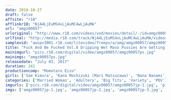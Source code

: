 ```yaml
---
date: 2018-10-27
draft: false
affsite: "r18"
afflinkr18: "NjA4LjEuMS4xLjAuMC4wLjAuMA"
url: "amgz00057"
urloriginal: "http://www.r18.com/videos/vod/movies/detail/-/id=amgz00057"
urlfinal: "http://media.r18.com/track/NjA4LjEuMS4xLjAuMC4wLjAuMA/videos/vod/movies/detail/-/id=amgz00057"
samplevid: "awspv3001.r18.com/litevideo/freepv/a/amg/amgz00057/amgz00057_dmb_w.mp4"
title: "Fuck And Be Fucked Vol.8 Dripping Wet Maso Pussies Are Getting Pumped Full Of Cum! A 2 Day 1 Night Adultery Hot Springs Vacation With A Big Tits Housewife! 5 Dripping Wet Married Woman Babes"
mainimgurl: "pics.r18.com/digital/video/amgz00057/amgz00057ps.jpg"
mainimgs: "amgz00057ps.jpg"
releasedate: "July 03, 2017"
duration: 241
productioncomp: "Momotaro Eizo"
girls: ['Sae Kimura', 'Kana Mochizuki (Mari Matsuzawa)', 'Nana Nanami', 'Mei Natsuki']
categories: ['Married Woman', 'Adultery', 'Big Tits', 'Variety', 'POV']
imgurls: ['pics.r18.com/digital/video/amgz00057/amgz00057jp-1.jpg', 'pics.r18.com/digital/video/amgz00057/amgz00057jp-2.jpg', 'pics.r18.com/digital/video/amgz00057/amgz00057jp-3.jpg', 'pics.r18.com/digital/video/amgz00057/amgz00057jp-4.jpg', 'pics.r18.com/digital/video/amgz00057/amgz00057jp-5.jpg', 'pics.r18.com/digital/video/amgz00057/amgz00057jp-6.jpg', 'pics.r18.com/digital/video/amgz00057/amgz00057jp-7.jpg', 'pics.r18.com/digital/video/amgz00057/amgz00057jp-8.jpg', 'pics.r18.com/digital/video/amgz00057/amgz00057jp-9.jpg', 'pics.r18.com/digital/video/amgz00057/amgz00057jp-10.jpg', 'pics.r18.com/digital/video/amgz00057/amgz00057jp-11.jpg', 'pics.r18.com/digital/video/amgz00057/amgz00057jp-12.jpg', 'pics.r18.com/digital/video/amgz00057/amgz00057jp-13.jpg', 'pics.r18.com/digital/video/amgz00057/amgz00057jp-14.jpg', 'pics.r18.com/digital/video/amgz00057/amgz00057jp-15.jpg', 'pics.r18.com/digital/video/amgz00057/amgz00057jp-16.jpg', 'pics.r18.com/digital/video/amgz00057/amgz00057jp-17.jpg', 'pics.r18.com/digital/video/amgz00057/amgz00057jp-18.jpg', 'pics.r18.com/digital/video/amgz00057/amgz00057jp-19.jpg', 'pics.r18.com/digital/video/amgz00057/amgz00057jp-20.jpg']
imgs: ['amgz00057jp-1.jpg', 'amgz00057jp-2.jpg', 'amgz00057jp-3.jpg', 'amgz00057jp-4.jpg', 'amgz00057jp-5.jpg', 'amgz00057jp-6.jpg', 'amgz00057jp-7.jpg', 'amgz00057jp-8.jpg', 'amgz00057jp-9.jpg', 'amgz00057jp-10.jpg', 'amgz00057jp-11.jpg', 'amgz00057jp-12.jpg', 'amgz00057jp-13.jpg', 'amgz00057jp-14.jpg', 'amgz00057jp-15.jpg', 'amgz00057jp-16.jpg', 'amgz00057jp-17.jpg', 'amgz00057jp-18.jpg', 'amgz00057jp-19.jpg', 'amgz00057jp-20.jpg']
---
```

